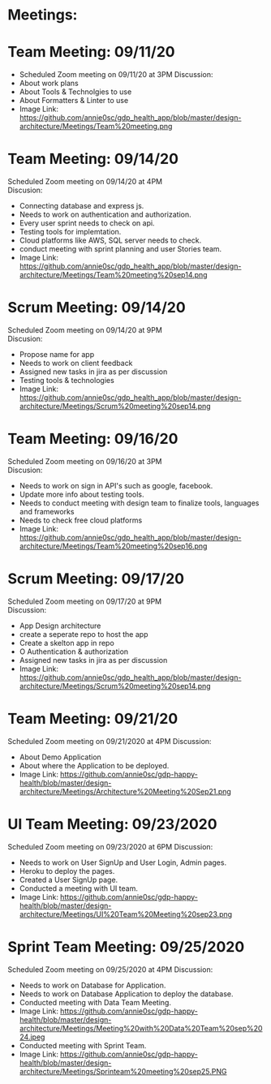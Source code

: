 # Meetings:

# Team Meeting: 09/11/20
- Scheduled Zoom meeting on 09/11/20 at 3PM
Discussion:
- About work plans
- About Tools & Technolgies to use
- About Formatters & Linter to use
- Image Link: https://github.com/annie0sc/gdp_health_app/blob/master/design-architecture/Meetings/Team%20meeting.png

# Team Meeting: 09/14/20
Scheduled Zoom meeting on 09/14/20 at 4PM  
Discusion:
- Connecting database and express js.
- Needs to work on authentication and authorization.
- Every user sprint needs to check on api.
- Testing tools for implemtation.
- Cloud platforms like AWS, SQL server needs to check.
- conduct meeting with sprint planning and user Stories team.
- Image Link: https://github.com/annie0sc/gdp_health_app/blob/master/design-architecture/Meetings/Team%20meeting%20sep14.png

# Scrum Meeting: 09/14/20
Scheduled Zoom meeting on 09/14/20 at 9PM  
Discusion:
- Propose name for app
- Needs to work on client feedback
- Assigned new tasks in jira as per discussion
- Testing tools & technologies
- Image Link: https://github.com/annie0sc/gdp_health_app/blob/master/design-architecture/Meetings/Scrum%20meeting%20sep14.png

# Team Meeting: 09/16/20
Scheduled Zoom meeting on 09/16/20 at 3PM  
Discusion:
- Needs to work on sign in API's such as google, facebook.
- Update more info about testing tools.
- Needs to conduct meeting with design team to finalize tools, languages and frameworks
- Needs to check free cloud platforms 
- Image Link: https://github.com/annie0sc/gdp_health_app/blob/master/design-architecture/Meetings/Team%20meeting%20sep16.png

# Scrum Meeting: 09/17/20
Scheduled Zoom meeting on 09/17/20 at 9PM  
Discussion:
- App Design architecture
- create a seperate repo to host the app
- Create a skelton app in repo
- O Authentication & authorization
- Assigned new tasks in jira as per discussion
- Image Link: https://github.com/annie0sc/gdp_health_app/blob/master/design-architecture/Meetings/Scrum%20meeting%20sep14.png

# Team Meeting: 09/21/20
Scheduled Zoom meeting on 09/21/2020 at 4PM
Discussion:  
- About Demo Application
- About where the Application to be deployed.
- Image Link: https://github.com/annie0sc/gdp-happy-health/blob/master/design-architecture/Meetings/Architecture%20Meeting%20Sep21.png

# UI Team Meeting: 09/23/2020
Scheduled Zoom meeting on 09/23/2020 at 6PM
Discussion:
- Needs to work on User SignUp and User Login, Admin pages. 
- Heroku to deploy the pages.
- Created a User SignUp page.
- Conducted a meeting with UI team.
- Image Link: https://github.com/annie0sc/gdp-happy-health/blob/master/design-architecture/Meetings/UI%20Team%20Meeting%20sep23.png

# Sprint Team Meeting: 09/25/2020
Scheduled Zoom meeting on 09/25/2020 at 4PM
Discussion:
- Needs to work on Database for Application.
- Needs to work on Database Application to deploy the database.
- Conducted meeting with Data Team Meeting.
- Image Link: https://github.com/annie0sc/gdp-happy-health/blob/master/design-architecture/Meetings/Meeting%20with%20Data%20Team%20sep%2024.jpeg
- Conducted meeting with Sprint Team.
- Image Link: https://github.com/annie0sc/gdp-happy-health/blob/master/design-architecture/Meetings/Sprinteam%20meeting%20sep25.PNG



